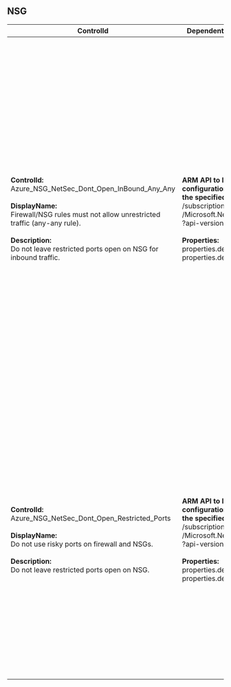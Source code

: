## NSG

| ControlId | Dependent Azure API(s) and Properties | Control spec |
|-----------|-------------------------------------|------------------|
| <b>ControlId:</b><br>Azure_NSG_NetSec_Dont_Open_InBound_Any_Any<br><br><b>DisplayName:</b><br>Firewall/NSG rules must not allow unrestricted traffic (any-any rule).<br><br><b>Description: </b><br> Do not leave restricted ports open on NSG for inbound traffic. |<b>ARM API to lists all the NSG configurations under<br> the specified subscription:</b> <br> /subscriptions/{subscriptionId}/providers<br>/Microsoft.Network/networkSecurityGroups<br>?api-version=2019-04-01 <br><br><b>Properties:</b><br> properties.destinationPortRange <br> properties.destinationPortRanges| <b>Scope: </b> All NSGs in subscription.<br><br> <b>Config: </b> ExclusionTags: <br> 1. Description: VM is part of ADB cluster. <br> TagName: databricks-environment <br> TagValue: true <br> 2. Description: VM is part of ADB cluster. <br> TagName: application <br> TagValue: databricks <br><br><b>Passed: </b><br>1. No inbound rule defined. <br> *or* <br> 2. Any-any inbound rule not found.<br><br><b>Failed: </b><br>Any-any inbound rule found.<br><br><b>Not  applicable: </b><br> Network Security Groups(NSG) associated with Virtual Machine is part of Azure Databricks (ADB) cluster. <br><br>*Note: It won't check for the rule's priority. It considers all the active inbound rules configured.*|
| <b>ControlId:</b><br>Azure_NSG_NetSec_Dont_Open_Restricted_Ports<br><br><b>DisplayName:</b><br>Do not use risky ports on firewall and NSGs.<br><br><b>Description: </b><br> Do not leave restricted ports open on NSG. |<b> ARM API to lists all the NSG configurations under<br> the specified subscription:</b> <br> /subscriptions/{subscriptionId}/providers<br>/Microsoft.Network/networkSecurityGroups<br>?api-version=2019-04-01 <br><br><b>Properties:</b> <br> properties.destinationPortRange <br> properties.destinationPortRanges | <b>Scope: </b> All NSGs in subscription.<br><br> <b>Config: </b> RestrictedPorts: 445, 3389, 5985, 22<br><br><b>Passed: </b><br>1. If no restricted port [445,3389,5985,22] found. <br> *or* <br> 2. If Any-Any inbound rule not found.<br><br><b>Failed: </b><br>1. Any-any inbound rule found. <br> *or* <br> 2. Any restricted port found in the inbound security rule. <br><br>*Note: It won't check for the rule's priority. It considers all the active inbound rules configured. This does not consider default inbound rule.*|

